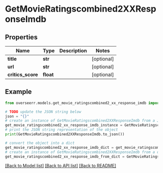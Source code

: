 # GetMovieRatingscombined2XXResponseImdb


## Properties

Name | Type | Description | Notes
------------ | ------------- | ------------- | -------------
**title** | **str** |  | [optional] 
**url** | **str** |  | [optional] 
**critics_score** | **float** |  | [optional] 

## Example

```python
from overseerr.models.get_movie_ratingscombined2_xx_response_imdb import GetMovieRatingscombined2XXResponseImdb

# TODO update the JSON string below
json = "{}"
# create an instance of GetMovieRatingscombined2XXResponseImdb from a JSON string
get_movie_ratingscombined2_xx_response_imdb_instance = GetMovieRatingscombined2XXResponseImdb.from_json(json)
# print the JSON string representation of the object
print(GetMovieRatingscombined2XXResponseImdb.to_json())

# convert the object into a dict
get_movie_ratingscombined2_xx_response_imdb_dict = get_movie_ratingscombined2_xx_response_imdb_instance.to_dict()
# create an instance of GetMovieRatingscombined2XXResponseImdb from a dict
get_movie_ratingscombined2_xx_response_imdb_from_dict = GetMovieRatingscombined2XXResponseImdb.from_dict(get_movie_ratingscombined2_xx_response_imdb_dict)
```
[[Back to Model list]](../README.md#documentation-for-models) [[Back to API list]](../README.md#documentation-for-api-endpoints) [[Back to README]](../README.md)


